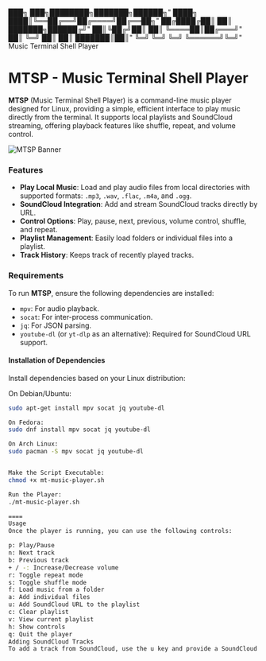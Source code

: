 

███╗   ███╗████████╗███████╗██████╗"
████╗ ████║╚══██╔══╝██╔════╝██╔══██╗"
██╔████╔██║   ██║   ███████╗██████╔╝"
██║╚██╔╝██║   ██║   ╚════██║██╔═══╝"
██║ ╚═╝ ██║   ██║   ███████║██║"
╚═╝     ╚═╝   ╚═╝   ╚══════╝╚═╝"
Music Terminal Shell Player


# MTSP - Music Terminal Shell Player

**MTSP** (Music Terminal Shell Player) is a command-line music player designed for Linux, providing a simple, efficient interface to play music directly from the terminal. It supports local playlists and SoundCloud streaming, offering playback features like shuffle, repeat, and volume control.

![MTSP Banner](https://ibb.co/ZcPx3Cj) <!-- Optional: Add a path to a banner image here -->

### Features
- **Play Local Music**: Load and play audio files from local directories with supported formats: `.mp3`, `.wav`, `.flac`, `.m4a`, and `.ogg`.
- **SoundCloud Integration**: Add and stream SoundCloud tracks directly by URL.
- **Control Options**: Play, pause, next, previous, volume control, shuffle, and repeat.
- **Playlist Management**: Easily load folders or individual files into a playlist.
- **Track History**: Keeps track of recently played tracks.

### Requirements
To run **MTSP**, ensure the following dependencies are installed:
- `mpv`: For audio playback.
- `socat`: For inter-process communication.
- `jq`: For JSON parsing.
- `youtube-dl` (or `yt-dlp` as an alternative): Required for SoundCloud URL support.

#### Installation of Dependencies
Install dependencies based on your Linux distribution:

On Debian/Ubuntu:
```bash
sudo apt-get install mpv socat jq youtube-dl

On Fedora:
sudo dnf install mpv socat jq youtube-dl

On Arch Linux:
sudo pacman -S mpv socat jq youtube-dl


Make the Script Executable:
chmod +x mt-music-player.sh

Run the Player:
./mt-music-player.sh

====
Usage
Once the player is running, you can use the following controls:

p: Play/Pause
n: Next track
b: Previous track
+ / -: Increase/Decrease volume
r: Toggle repeat mode
s: Toggle shuffle mode
f: Load music from a folder
a: Add individual files
u: Add SoundCloud URL to the playlist
c: Clear playlist
v: View current playlist
h: Show controls
q: Quit the player
Adding SoundCloud Tracks
To add a track from SoundCloud, use the u key and provide a SoundCloud URL. MTSP will fetch and add the track to your playlist
